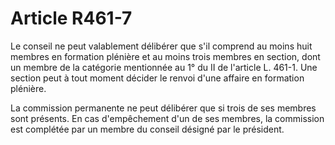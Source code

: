 # Article R461-7

Le conseil ne peut valablement délibérer que s'il comprend au moins huit membres en formation plénière et au moins trois membres en section, dont un membre de la catégorie mentionnée au 1° du II de l'article L. 461-1. Une section peut à tout moment décider le renvoi d'une affaire en formation plénière.

La commission permanente ne peut délibérer que si trois de ses membres sont présents. En cas d'empêchement d'un de ses membres, la commission est complétée par un membre du conseil désigné par le président.
